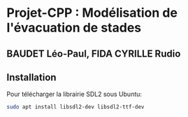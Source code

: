 # Projet-CPP : Modélisation de l'évacuation de stades

## BAUDET Léo-Paul, FIDA CYRILLE Rudio


## Installation

Pour télécharger la librairie SDL2 sous Ubuntu:
```sh
sudo apt install libsdl2-dev libsdl2-ttf-dev
```